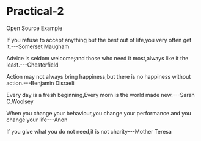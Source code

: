
# Practical-2
 Open Source Example
 
 
 
 If you refuse to accept anything but the best out of life,you very often get it.---Somerset Maugham
 
 Advice is seldom welcome;and those who need it most,always like it the least.---Chesterfield
 
 Action may not always bring happiness;but there is no happiness without action.---Benjamin Disraeli
 
 Every day is a fresh beginning,Every morn is the world made new.---Sarah C.Woolsey
 
 When you change your behaviour,you change your performance and you change your life---Anon
 
 If you give what you do not need,it is not charity---Mother Teresa
